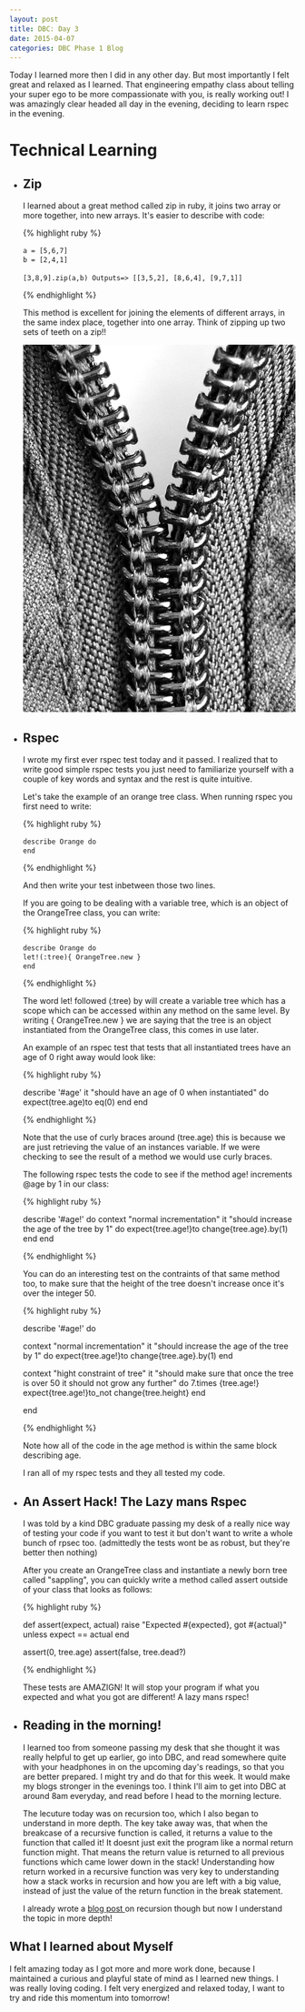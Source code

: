 ```yaml
---
layout: post
title: DBC: Day 3
date: 2015-04-07
categories: DBC Phase 1 Blog
---
```


Today I learned more then I did in any other day. But most importantly I felt great and relaxed as I learned. That engineering empathy class about telling your super ego to be more compassionate with you, is really working out! I was amazingly clear headed all day in the evening, deciding to learn rspec in the evening.

<h1> Technical Learning </h1>
<ul>
  <li><h2>Zip</h2></li>
  I learned about a great method called zip in ruby, it joins two array or more together, into new arrays. It's easier to describe with code:

  {% highlight ruby %}

    a = [5,6,7]
    b = [2,4,1]

    [3,8,9].zip(a,b) Outputs=> [[3,5,2], [8,6,4], [9,7,1]]


  {% endhighlight %}

  This method is excellent for joining the elements of different arrays, in the same index place, together into one array. Think of zipping up two sets of teeth on a zip!!

![zipper](imgs/zipper.jpg)

<li><h2>Rspec</h2></li>

I wrote my first ever rspec test today and it passed. I realized that to write good simple rspec tests you just need to familiarize yourself with a couple of key words and syntax and the rest is quite intuitive.

Let's take the example of an orange tree class. When running rspec you first need to write:

{% highlight ruby %}

    describe Orange do
    end


  {% endhighlight %}

  And then write your test inbetween those two lines.

If you are going to be dealing with a variable tree, which is an object of the OrangeTree class, you can write:

{% highlight ruby %}

    describe Orange do
    let!(:tree){ OrangeTree.new }
    end


  {% endhighlight %}

The word let! followed (:tree) by  will create a variable tree which has a scope which can be accessed within any method on the same level. By writing { OrangeTree.new } we are saying that the tree is an object instantiated from the OrangeTree class, this comes in use later.

An example of an rspec test that tests that all instantiated trees have an age of 0 right away would look like:

{% highlight ruby %}

  describe '#age'
  it "should have an age of 0 when instantiated" do
    expect(tree.age)to eq(0)
  end
end

  {% endhighlight %}

Note that the use of curly braces around (tree.age) this is because we are just retrieving the value of an instances variable. If we were checking to see the result of a method we would use curly braces.

The following rspec tests the code to see if the method age! increments @age by 1 in our class:


{% highlight ruby %}

 describe '#age!' do
 context "normal incrementation"
  it "should increase the age of the tree by 1" do
    expect{tree.age!}to change{tree.age}.by(1)
  end
end

  {% endhighlight %}

You can do an interesting test on the contraints of that same method too, to make sure that the height of the tree doesn't increase once it's over the integer 50.

{% highlight ruby %}

 describe '#age!' do

 context "normal incrementation"
  it "should increase the age of the tree by 1" do
    expect{tree.age!}to change{tree.age}.by(1)
  end

  context "hight constraint of tree"
  it "should make sure that once the tree is over 50 it should not grow any further" do
    7.times {tree.age!}
    expect{tree.age!}to_not change{tree.height}
  end


end

  {% endhighlight %}

Note how all of the code in the age method is within the same block describing age.

I ran all of my rspec tests and they all tested my code.

<li><h2>An Assert Hack! The Lazy mans Rspec </h2></li>

I was told by a kind DBC graduate passing my desk of a really nice way of testing your code if you want to test it but don't want to write a whole bunch of rpsec too. (admittedly the tests wont be as robust, but they're better then nothing)

After you create an OrangeTree class and instantiate a newly born tree called "sappling", you can quickly write a method called assert outside of your class that looks as follows:

{% highlight ruby %}

def assert(expect, actual)
  raise "Expected #{expected}, got #{actual}" unless expect == actual
end

assert(0, tree.age)
assert(false, tree.dead?)

  {% endhighlight %}

These tests are AMAZIGN! It will stop your program if what you expected and what you got are different! A lazy mans rspec!

<li><h2>Reading in the morning!</li></h2>
I learned too from someone passing my desk that she thought it was really helpful to get up earlier, go into DBC, and read somewhere quite with your headphones in on the upcoming day's readings, so that you are better prepared. I might try and do that for this week. It would make my blogs stronger in the evenings too. I think I'll aim to get into DBC at around 8am everyday, and read before I head to the morning lecture.

The lecuture today was on recursion too, which I also began to understand in more depth. The key take away was, that when the breakcase of a recursive function is called, it returns a value to the function that called it! It doesnt just exit the program like a normal return function might. That means the return value is returned to all previous functions which came lower down in the stack! Understanding how return worked in a recursive function was very key to understanding how a stack works in recursion and how you are left with a big value, instead of just the value of the return function in the break statement.

I already wrote a <a href="http://wardch.github.io/recursion/2015/04/02/t8-tech.html">blog post </a> on recursion though but now I understand the topic in more depth!

</ul>

<h2> What I learned about Myself </h2>

I felt amazing today as I got more and more work done, because I maintained a curious and playful state of mind as I learned new things. I was really loving coding. I felt very energized and relaxed today, I want to try and ride this momentum into tomorrow!





